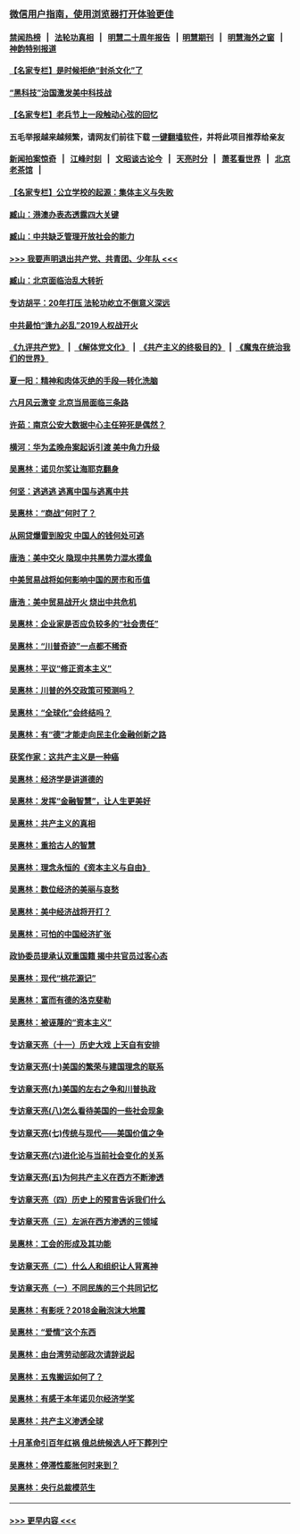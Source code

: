 ### [微信用户指南，使用浏览器打开体验更佳](https://github.com/gfw-breaker/banned-news1/blob/master/indexes/wechat-guide.md?t=0)
#### [禁闻热榜](热点新闻.md?t=0)  &nbsp;&nbsp;|&nbsp;&nbsp; [法轮功真相](https://github.com/gfw-breaker/truth/blob/master/README.md?t=0) &nbsp;&nbsp;|&nbsp;&nbsp; [明慧二十周年报告](https://github.com/gfw-breaker/mh-reports/blob/master/README.md?t=0) &nbsp;&nbsp;|&nbsp;&nbsp;[明慧期刊](https://github.com/gfw-breaker/mh-qikan) &nbsp;&nbsp;|&nbsp;&nbsp; [明慧海外之窗](https://github.com/gfw-breaker/mh-news/blob/master/README.md?t=0) &nbsp;&nbsp;|&nbsp;&nbsp; [神韵特别报道](https://github.com/gfw-breaker/mh-news/blob/master/shenyun.md?t=0)
#### [【名家专栏】是时候拒绝“封杀文化”了](../pages/nsc423/n11814093.md?t=02121422) 
#### [“黑科技”治国激发美中科技战](../pages/nsc423/n11638056.md?t=02121422) 
#### [【名家专栏】老兵节上一段触动心弦的回忆](../pages/nsc423/n11646016.md?t=02121422) 
#### 五毛举报越来越频繁，请网友们前往下载 [一键翻墙软件](https://github.com/gfw-breaker/ssr-accounts)，并将此项目推荐给亲友
#### [新闻拍案惊奇](https://github.com/gfw-breaker/banned-news1/blob/master/pages/link4.md) &nbsp;&nbsp;|&nbsp;&nbsp; [江峰时刻](https://github.com/gfw-breaker/banned-news1/blob/master/pages/link4.md) &nbsp;&nbsp;|&nbsp;&nbsp; [文昭谈古论今](https://github.com/gfw-breaker/banned-news1/blob/master/pages/link4.md) &nbsp;&nbsp;|&nbsp;&nbsp; [天亮时分](https://github.com/gfw-breaker/banned-news1/blob/master/pages/link4.md) &nbsp;&nbsp;|&nbsp;&nbsp; [萧茗看世界](https://github.com/gfw-breaker/banned-news1/blob/master/pages/link4.md) &nbsp;&nbsp;|&nbsp;&nbsp; [北京老茶馆](https://github.com/gfw-breaker/banned-news1/blob/master/pages/link4.md) &nbsp;&nbsp;|&nbsp;&nbsp; 
#### [【名家专栏】公立学校的起源：集体主义与失败](../pages/nsc423/n11601833.md?t=02121422) 
#### [臧山：港澳办表态透露四大关键](../pages/nsc423/n11421628.md?t=02121422) 
#### [臧山：中共缺乏管理开放社会的能力](../pages/nsc423/n11407457.md?t=02121422) 
#### [>>> 我要声明退出共产党、共青团、少年队 <<<](https://github.com/begood0513/goodnews/blob/master/quit/letter.md) 
#### [臧山：北京面临治乱大转折](../pages/nsc423/n11406895.md?t=02121422) 
#### [专访胡平：20年打压 法轮功屹立不倒意义深远](../pages/nsc423/n11398800.md?t=02121422) 
#### [中共最怕“逢九必乱”2019人权战开火](../pages/nsc423/n11385248.md?t=02121422) 
#### [《九评共产党》](https://github.com/begood0513/9ping.md/blob/master/README.md) &nbsp;|&nbsp; [《解体党文化》](../../../../jtdwh.md/blob/master/README.md)  &nbsp;|&nbsp; [《共产主义的终极目的》](../../../../gczydzjmd.md/blob/master/README.md) &nbsp;|&nbsp; [《魔鬼在统治我们的世界》](../../../../mgztzwmdsj.md/blob/master/README.md) 
#### [夏一阳：精神和肉体灭绝的手段—转化洗脑](../pages/nsc423/n11368250.md?t=02121422) 
#### [六月风云激变 北京当局面临三条路](../pages/nsc423/n11313668.md?t=02121422) 
#### [许茹：南京公安大数据中心主任猝死是偶然？](../pages/nsc423/n11064744.md?t=02121422) 
#### [横河：华为孟晚舟案起诉引渡 美中角力升级](../pages/nsc423/n11027230.md?t=02121422) 
#### [吴惠林：诺贝尔奖让海耶克翻身](../pages/nsc423/n10890049.md?t=02121422) 
#### [何坚：逃逃逃 逃离中国与逃离中共](../pages/nsc423/n10592891.md?t=02121422) 
#### [吴惠林：“商战”何时了？](../pages/nsc423/n10573558.md?t=02121422) 
#### [从网贷爆雷到股灾 中国人的钱何处可逃](../pages/nsc423/n10572800.md?t=02121422) 
#### [唐浩：美中交火 隐现中共黑势力混水摸鱼](../pages/nsc423/n10544040.md?t=02121422) 
#### [中美贸易战将如何影响中国的房市和币值](../pages/nsc423/n10543697.md?t=02121422) 
#### [唐浩：美中贸易战开火 烧出中共危机](../pages/nsc423/n10540126.md?t=02121422) 
#### [吴惠林：企业家是否应负较多的“社会责任”](../pages/nsc423/n10535022.md?t=02121422) 
#### [吴惠林：“川普奇迹”一点都不稀奇](../pages/nsc423/n10512808.md?t=02121422) 
#### [吴惠林：平议“修正资本主义”](../pages/nsc423/n10495724.md?t=02121422) 
#### [吴惠林：川普的外交政策可预测吗？](../pages/nsc423/n10462387.md?t=02121422) 
#### [吴惠林：“全球化”会终结吗？](../pages/nsc423/n10452838.md?t=02121422) 
#### [吴惠林：有“德”才能走向民主化金融创新之路](../pages/nsc423/n10432292.md?t=02121422) 
#### [获奖作家：这共产主义是一种癌](../pages/nsc423/n10431541.md?t=02121422) 
#### [吴惠林：经济学是讲道德的](../pages/nsc423/n10398014.md?t=02121422) 
#### [吴惠林：发挥“金融智慧”，让人生更美好](../pages/nsc423/n10375019.md?t=02121422) 
#### [吴惠林：共产主义的真相](../pages/nsc423/n10351394.md?t=02121422) 
#### [吴惠林：重拾古人的智慧](../pages/nsc423/n10337691.md?t=02121422) 
#### [吴惠林：理念永恒的《资本主义与自由》](../pages/nsc423/n10316274.md?t=02121422) 
#### [吴惠林：数位经济的美丽与哀愁](../pages/nsc423/n10292946.md?t=02121422) 
#### [吴惠林：美中经济战将开打？](../pages/nsc423/n10258825.md?t=02121422) 
#### [吴惠林：可怕的中国经济扩张](../pages/nsc423/n10219147.md?t=02121422) 
#### [政协委员提承认双重国籍 揭中共官员过客心态](../pages/nsc423/n10208809.md?t=02121422) 
#### [吴惠林：现代“桃花源记”](../pages/nsc423/n10185234.md?t=02121422) 
#### [吴惠林：富而有德的洛克斐勒](../pages/nsc423/n10142264.md?t=02121422) 
#### [吴惠林：被诬蔑的“资本主义”](../pages/nsc423/n10124816.md?t=02121422) 
#### [专访章天亮（十一）历史大戏 上天自有安排](../pages/nsc423/n10094905.md?t=02121422) 
#### [专访章天亮(十)美国的繁荣与建国理念的联系](../pages/nsc423/n10094899.md?t=02121422) 
#### [专访章天亮(九)美国的左右之争和川普执政](../pages/nsc423/n10094889.md?t=02121422) 
#### [专访章天亮(八)怎么看待美国的一些社会现象](../pages/nsc423/n10094857.md?t=02121422) 
#### [专访章天亮(七)传统与现代——美国价值之争](../pages/nsc423/n10093140.md?t=02121422) 
#### [专访章天亮(六)进化论与当前社会变化的关系](../pages/nsc423/n10092036.md?t=02121422) 
#### [专访章天亮(五)为何共产主义在西方不断渗透](../pages/nsc423/n10083620.md?t=02121422) 
#### [专访章天亮（四）历史上的预言告诉我们什么](../pages/nsc423/n10083606.md?t=02121422) 
#### [专访章天亮（三）左派在西方渗透的三领域](../pages/nsc423/n10081115.md?t=02121422) 
#### [吴惠林：工会的形成及其功能](../pages/nsc423/n10080633.md?t=02121422) 
#### [专访章天亮（二）什么人和组织让人背离神](../pages/nsc423/n10076637.md?t=02121422) 
#### [专访章天亮（一）不同民族的三个共同记忆](../pages/nsc423/n10074188.md?t=02121422) 
#### [吴惠林：有影呒？2018金融泡沫大地震](../pages/nsc423/n10040534.md?t=02121422) 
#### [吴惠林：“爱情”这个东西](../pages/nsc423/n10019423.md?t=02121422) 
#### [吴惠林：由台湾劳动部政次请辞说起](../pages/nsc423/n9979679.md?t=02121422) 
#### [吴惠林：五鬼搬运如何了？](../pages/nsc423/n9925338.md?t=02121422) 
#### [吴惠林：有感于本年诺贝尔经济学奖](../pages/nsc423/n9871883.md?t=02121422) 
#### [吴惠林：共产主义渗透全球](../pages/nsc423/n9812748.md?t=02121422) 
#### [十月革命引百年红祸 俄总统候选人吁下葬列宁](../pages/nsc423/n9810182.md?t=02121422) 
#### [吴惠林：停滞性膨胀何时来到？](../pages/nsc423/n9764136.md?t=02121422) 
#### [吴惠林：央行总裁模范生](../pages/nsc423/n9728134.md?t=02121422) 

----
#### [ >>> 更早内容 <<< ](../indexes/nsc423-earlier.md)
